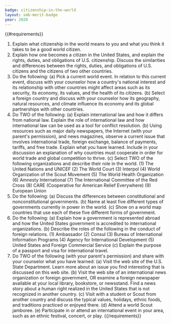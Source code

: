```yaml
---
badge: citizenship-in-the-world
layout: smb-merit-badge
year: 2020
---
```


{{#requirements}}
1. Explain what citizenship in the world means to you and what you think it takes to be a good world citizen.
2. Explain how one becomes a citizen in the United States, and explain the rights, duties, and obligations of U.S. citizenship. Discuss the similarities and differences between the rights, duties, and obligations of U.S. citizens and the citizens of two other countries.
3. Do the following:
    (a) Pick a current world event. In relation to this current event, discuss with your counselor how a country's national interest and its relationship with other countries might affect areas such as its security, its economy, its values, and the health of its citizens.
    (b) Select a foreign country and discuss with your counselor how its geography, natural resources, and climate influence its economy and its global partnerships with other countries.
4. Do TWO of the following:
    (a) Explain international law and how it differs from national law. Explain the role of international law and how international law can be used as a tool for conflict resolution.
    (b) Using resources such as major daily newspapers, the Internet (with your parent's permission), and news magazines, observe a current issue that involves international trade, foreign exchange, balance of payments, tariffs, and free trade. Explain what you have learned. Include in your discussion an explanation of why countries must cooperate in order for world trade and global competition to thrive.
    (c) Select TWO of the following organizations and describe their role in the world.
        (1) The United Nations and UNICEF
        (2) The World Court
        (3) Interpol
        (4) World Organization of the Scout Movement
        (5) The World Health Organization
        (6) Amnesty International
        (7) The International Committee of the Red Cross
        (8) CARE (Cooperative for American Relief Everywhere)
        (9) European Union
5. Do the following:
    (a) Discuss the differences between constitutional and nonconstitutional governments.
    (b) Name at least five different types of governments currently in power in the world.
    (c) Show on a world map countries that use each of these five different forms of government.
6. Do the following:
    (a) Explain how a government is represented abroad and how the United States government is accredited to international organizations.
    (b) Describe the roles of the following in the conduct of foreign relations.
        (1) Ambassador
        (2) Consul
        (3) Bureau of International Information Programs
        (4) Agency for International Development
        (5) United States and Foreign Commercial Service
    (c) Explain the purpose of a passport and visa for international travel.
7. Do TWO of the following (with your parent's permission) and share with your counselor what you have learned:
    (a) Visit the web site of the U.S. State Department. Learn more about an issue you find interesting that is discussed on this web site.
    (b) Visit the web site of an international news organization or foreign government, OR examine a foreign newspaper available at your local library, bookstore, or newsstand. Find a news story about a human right realized in the United States that is not recognized in another country.
    (c) Visit with a student or Scout from another country and discuss the typical values, holidays, ethnic foods, and traditions practiced or enjoyed there.
    (d) Attend a world Scout jamboree.
    (e) Participate in or attend an international event in your area, such as an ethnic festival, concert, or play.
{{/requirements}}
